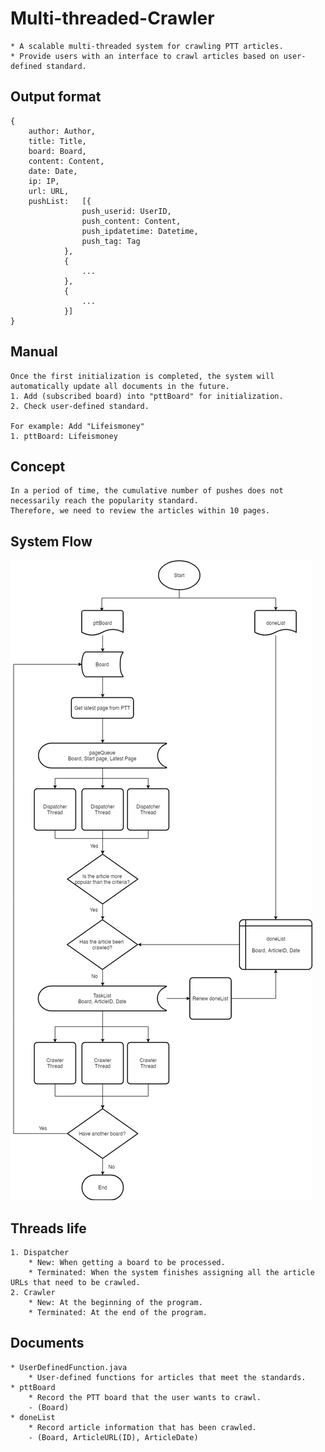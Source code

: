 # Multi-threaded-Crawler
	* A scalable multi-threaded system for crawling PTT articles.  
	* Provide users with an interface to crawl articles based on user-defined standard.

## Output format
	{
		author: Author,
		title: Title,
		board: Board,
		content: Content,
		date: Date,
		ip: IP,
		url: URL,
		pushList:	[{
					push_userid: UserID,
					push_content: Content,
					push_ipdatetime: Datetime,
					push_tag: Tag
				},
				{
					...
				},
				{
					...
				}]
	}

## Manual
	Once the first initialization is completed, the system will automatically update all documents in the future. 	
	1. Add (subscribed board) into "pttBoard" for initialization.
	2. Check user-defined standard.	
	
	For example: Add "Lifeismoney"  	
	1. pttBoard: Lifeismoney

## Concept

	In a period of time, the cumulative number of pushes does not necessarily reach the popularity standard.
	Therefore, we need to review the articles within 10 pages.

## System Flow

![](https://github.com/r03921081/Multi-threaded-Crawler/blob/master/pttCrawler/Image/Flow.png)

## Threads life
	1. Dispatcher
		* New: When getting a board to be processed.
		* Terminated: When the system finishes assigning all the article URLs that need to be crawled.
	2. Crawler
		* New: At the beginning of the program.
		* Terminated: At the end of the program.

## Documents
	* UserDefinedFunction.java
		* User-defined functions for articles that meet the standards.
	* pttBoard  
		* Record the PTT board that the user wants to crawl.  
		- (Board)  
	* doneList  
		* Record article information that has been crawled.  
		- (Board, ArticleURL(ID), ArticleDate)  

